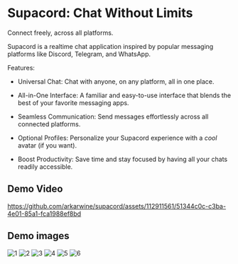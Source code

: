 # Supacord: Chat Without Limits

Connect freely, across all platforms.

Supacord is a realtime chat application inspired by popular messaging platforms like Discord, Telegram, and WhatsApp.

Features:

-   Universal Chat: Chat with anyone, on any platform, all in one place.

-   All-in-One Interface: A familiar and easy-to-use interface that blends the best of your favorite messaging apps.

-   Seamless Communication: Send messages effortlessly across all connected platforms.

-   Optional Profiles: Personalize your Supacord experience with a _cool_ avatar (if you want).

-   Boost Productivity: Save time and stay focused by having all your chats readily accessible.

## Demo Video

https://github.com/arkarwine/supacord/assets/112911561/51344c0c-c3ba-4e01-85a1-fca1988ef8bd

## Demo images

![1](https://github.com/arkarwine/supacord/blob/main/demos/1.png?raw=true)
![2](https://github.com/arkarwine/supacord/blob/main/demos/2.png?raw=true)
![3](https://github.com/arkarwine/supacord/blob/main/demos/3.png?raw=true)
![4](https://github.com/arkarwine/supacord/blob/main/demos/4.png?raw=true)
![5](https://github.com/arkarwine/supacord/blob/main/demos/5.png?raw=true)
![6](https://github.com/arkarwine/supacord/blob/main/demos/6.png?raw=true)
